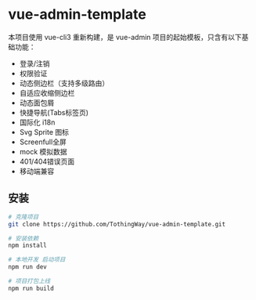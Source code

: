 # vue-admin-template

本项目使用 vue-cli3 重新构建，是 vue-admin 项目的起始模板，只含有以下基础功能：

* 登录/注销
* 权限验证
* 动态侧边栏（支持多级路由）
* 自适应收缩侧边栏
* 动态面包屑
* 快捷导航(Tabs标签页)
* 国际化 i18n
* Svg Sprite 图标
* Screenfull全屏
* mock 模拟数据
* 401/404错误页面
* 移动端兼容

## 安装

``` bash
# 克隆项目
git clone https://github.com/TothingWay/vue-admin-template.git

# 安装依赖
npm install

# 本地开发 启动项目
npm run dev

# 项目打包上线
npm run build
```